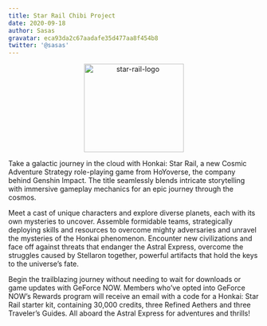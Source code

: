 ```yaml
---
title: Star Rail Chibi Project
date: 2020-09-18
author: Sasas
gravatar: eca93da2c67aadafe35d477aa8f454b8
twitter: '@sasas'
---
```


<p align="center">
  <img width="200" height="177px" src="https://cdn2.steamgriddb.com/logo/804bfd285116c91c935176b2b199894d.png" alt="star-rail-logo">
</p>

Take a galactic journey in the cloud with Honkai: Star Rail, a new Cosmic Adventure Strategy role-playing game from HoYoverse, the company behind Genshin Impact. The title seamlessly blends intricate storytelling with immersive gameplay mechanics for an epic journey through the cosmos.

Meet a cast of unique characters and explore diverse planets, each with its own mysteries to uncover. Assemble formidable teams, strategically deploying skills and resources to overcome mighty adversaries and unravel the mysteries of the Honkai phenomenon. Encounter new civilizations and face off against threats that endanger the Astral Express, overcome the struggles caused by Stellaron together, powerful artifacts that hold the keys to the universe’s fate.

Begin the trailblazing journey without needing to wait for downloads or game updates with GeForce NOW. Members who’ve opted into GeForce NOW’s Rewards program will receive an email with a code for a Honkai: Star Rail starter kit, containing 30,000 credits, three Refined Aethers and three Traveler’s Guides. All aboard the Astral Express for adventures and thrills!

<!--more-->
